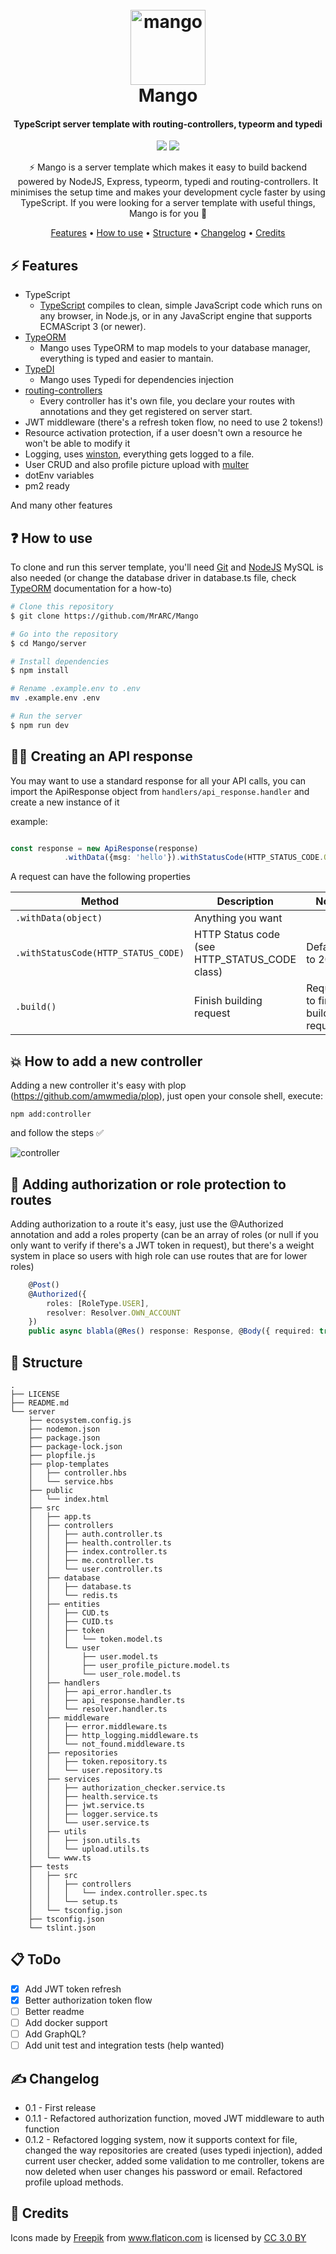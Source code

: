 <h1 align="center">
  <br>
  <img src="https://user-images.githubusercontent.com/4296205/48927424-010c8100-ee93-11e8-8ef5-257ca62035c6.png" alt="mango" width="120">
  <br>
  Mango
  <h4 align="center">TypeScript server template with routing-controllers, typeorm and typedi</h4>
</h1>


<p align="center">  
<img src="https://travis-ci.com/MrARC/Mango.svg?token=dsjyRm5j3xVPphZTyCrG&branch=master">
 <a href="https://opensource.org/licenses/MIT"><img src="https://img.shields.io/badge/license-MIT-blue.svg"></a>
</p>
 
<p align="center">
⚡ Mango is a server template which makes it easy to build backend powered by NodeJS, Express, typeorm, typedi and routing-controllers. It minimises the setup time and makes your development cycle faster by using TypeScript.
  If you were looking for a server template with useful things, Mango is for you 🤗
</p>

<p align="center">
  <a href="#-features">Features</a> •
  <a href="#-how-to-use">How to use</a> •
   <a href="#-structure">Structure</a> •
     <a href="#-changelog">Changelog</a> •
  <a href="#-credits">Credits</a>
</p>

## ⚡ Features

* TypeScript
  - [TypeScript](https://www.typescriptlang.org/) compiles to clean, simple JavaScript code which runs on any browser, in Node.js, or in any JavaScript engine that supports ECMAScript 3 (or newer).
* [TypeORM](https://github.com/typeorm/typeorm)
  - Mango uses TypeORM to map models to your database manager, everything is typed and easier to mantain.
* [TypeDI](https://github.com/typestack/typedi)
  - Mango uses Typedi for dependencies injection
* [routing-controllers](https://github.com/typestack/routing-controllers/)
  - Every controller has it's own file, you declare your routes with annotations and they get registered on server start.
* JWT middleware (there's a refresh token flow, no need to use 2 tokens!)
* Resource activation protection, if a user doesn't own a resource he won't be able to modify it
* Logging, uses [winston](https://github.com/winstonjs/winston), everything gets logged to a file.
* User CRUD and also profile picture upload with [multer](https://github.com/expressjs/multer)
* dotEnv variables
* pm2 ready

 And many other features
  
## ❓ How to use

To clone and run this server template, you'll need [Git](https://git-scm.com) and [NodeJS](https://nodejs.org/es/)
MySQL is also needed (or change the database driver in database.ts file, check [TypeORM](https://github.com/typeorm/typeorm) documentation for a how-to)

```bash
# Clone this repository
$ git clone https://github.com/MrARC/Mango

# Go into the repository
$ cd Mango/server

# Install dependencies
$ npm install

# Rename .example.env to .env
mv .example.env .env

# Run the server
$ npm run dev

```

## 👨‍💻 Creating an API response
You may want to use a standard response for all your API calls, you can import the ApiResponse object from ```handlers/api_response.handler``` and create a new instance of it

example:

```typescript

const response = new ApiResponse(response)
            .withData({msg: 'hello'}).withStatusCode(HTTP_STATUS_CODE.OK).build();
```
A request can have the following properties

Method | Description | Note
--- | --- | ---
`.withData(object)` | Anything you want |
`.withStatusCode(HTTP_STATUS_CODE)` | HTTP Status code (see HTTP_STATUS_CODE class) | Defaults to 200
`.build()` | Finish building request | Required to finish building request

## 💥 How to add a new controller

Adding a new controller it's easy with plop (https://github.com/amwmedia/plop), just open your console shell, execute:
```
npm add:controller
```
and follow the steps ✅

![controller](https://user-images.githubusercontent.com/4296205/48928943-2acca480-eea1-11e8-8b60-42d30cbf4ffb.gif)

## 🔐 Adding authorization or role protection to routes

Adding authorization to a route it's easy, just use the @Authorized annotation and add a roles property (can be an array of roles (or null if you only want to verify if there's a JWT token in request), but there's a weight system in place so users with high role can use routes that are for lower roles)

```typescript
    @Post()
    @Authorized({
        roles: [RoleType.USER],
        resolver: Resolver.OWN_ACCOUNT
    })
    public async blabla(@Res() response: Response, @Body({ required: true }) user: User): Promise<Response> {
```

## 📂 Structure

```
.
├── LICENSE
├── README.md
└── server
    ├── ecosystem.config.js
    ├── nodemon.json
    ├── package.json
    ├── package-lock.json
    ├── plopfile.js
    ├── plop-templates
    │   ├── controller.hbs
    │   └── service.hbs
    ├── public
    │   └── index.html
    ├── src
    │   ├── app.ts
    │   ├── controllers
    │   │   ├── auth.controller.ts
    │   │   ├── health.controller.ts
    │   │   ├── index.controller.ts
    │   │   ├── me.controller.ts
    │   │   └── user.controller.ts
    │   ├── database
    │   │   ├── database.ts
    │   │   └── redis.ts
    │   ├── entities
    │   │   ├── CUD.ts
    │   │   ├── CUID.ts
    │   │   ├── token
    │   │   │   └── token.model.ts
    │   │   └── user
    │   │       ├── user.model.ts
    │   │       ├── user_profile_picture.model.ts
    │   │       └── user_role.model.ts
    │   ├── handlers
    │   │   ├── api_error.handler.ts
    │   │   ├── api_response.handler.ts
    │   │   └── resolver.handler.ts
    │   ├── middleware
    │   │   ├── error.middleware.ts
    │   │   ├── http_logging.middleware.ts
    │   │   └── not_found.middleware.ts
    │   ├── repositories
    │   │   ├── token.repository.ts
    │   │   └── user.repository.ts
    │   ├── services
    │   │   ├── authorization_checker.service.ts
    │   │   ├── health.service.ts
    │   │   ├── jwt.service.ts
    │   │   ├── logger.service.ts
    │   │   └── user.service.ts
    │   ├── utils
    │   │   ├── json.utils.ts
    │   │   └── upload.utils.ts
    │   └── www.ts
    ├── tests
    │   ├── src
    │   │   ├── controllers
    │   │   │   └── index.controller.spec.ts
    │   │   └── setup.ts
    │   └── tsconfig.json
    ├── tsconfig.json
    └── tslint.json
```

## 📋 ToDo

- [x] Add JWT token refresh
- [x] Better authorization token flow
- [ ] Better readme
- [ ] Add docker support
- [ ] Add GraphQL?
- [ ] Add unit test and integration tests (help wanted)

## ✍ Changelog

- 0.1 - First release
- 0.1.1 - Refactored authorization function, moved JWT middleware to auth function
- 0.1.2 - Refactored logging system, now it supports context for file, changed the way repositories are created (uses typedi injection), added current user checker, added some validation to me controller, tokens are now deleted when user changes his password or email. Refactored profile upload methods.

## 🤗 Credits

<div>Icons made by <a href="https://www.freepik.com/" title="Freepik">Freepik</a> from <a href="https://www.flaticon.com/" 			    title="Flaticon">www.flaticon.com</a> is licensed by <a href="http://creativecommons.org/licenses/by/3.0/" title="Creative Commons BY 3.0" target="_blank">CC 3.0 BY</a></div>

